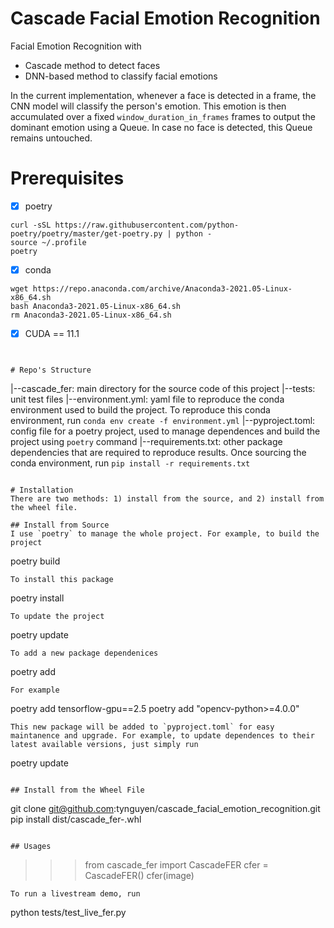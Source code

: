 # Cascade Facial Emotion Recognition
Facial Emotion Recognition with
* Cascade method to detect faces
* DNN-based method to classify facial emotions

In the current implementation, whenever a face is detected in a frame, the CNN model will classify the person's emotion. This emotion
is then accumulated over a fixed `window_duration_in_frames` frames to output the dominant emotion using a Queue. In case no face is detected, this Queue remains untouched.

# Prerequisites
- [x] poetry
```
curl -sSL https://raw.githubusercontent.com/python-poetry/poetry/master/get-poetry.py | python -
source ~/.profile
poetry
```
- [x] conda
```
wget https://repo.anaconda.com/archive/Anaconda3-2021.05-Linux-x86_64.sh
bash Anaconda3-2021.05-Linux-x86_64.sh
rm Anaconda3-2021.05-Linux-x86_64.sh
```
- [x] CUDA == 11.1
```


# Repo's Structure
```
|--cascade_fer: main directory for the source code of this project
|--tests: unit test files
|--environment.yml: yaml file to reproduce the conda environment used to build the project. To reproduce this conda environment, run `conda env create -f environment.yml`
|--pyproject.toml: config file for a poetry project, used to manage dependences and build the project using `poetry` command
|--requirements.txt: other package dependencies that are required to reproduce results. Once sourcing the conda environment, run `pip install -r requirements.txt`
```

# Installation
There are two methods: 1) install from the source, and 2) install from the wheel file.

## Install from Source
I use `poetry` to manage the whole project. For example, to build the project
```
poetry build
```
To install this package
```
poetry install
```
To update the project
```
poetry update
```
To add a new package dependenices
```
poetry add <package name>
```
For example
```
poetry add tensorflow-gpu==2.5
poetry add "opencv-python>=4.0.0"
```
This new package will be added to `pyproject.toml` for easy maintanence and upgrade. For example, to update dependences to their latest available versions, just simply run
```
poetry update
```

## Install from the Wheel File
```
git clone git@github.com:tynguyen/cascade_facial_emotion_recognition.git
pip install dist/cascade_fer-<version>.whl
```

## Usages
```
>>> from cascade_fer import CascadeFER
>>> cfer = CascadeFER()
>>> cfer(image)
```
To run a livestream demo, run
```
python tests/test_live_fer.py
```